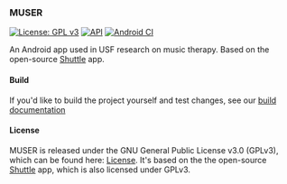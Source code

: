 ### MUSER

[![License: GPL v3](https://img.shields.io/badge/License-GPL%20v3-blue.svg)](LICENSE.md)
[![API](https://img.shields.io/badge/API-16%2B-green.svg?style=flat)](https://android-arsenal.com/api?level=16)
[![Android CI](https://github.com/CUTR-at-USF/MUSER/workflows/Android%20CI/badge.svg)](https://github.com/CUTR-at-USF/MUSER/actions?query=workflow%3A%22Android+CI%22)

An Android app used in USF research on music therapy. Based on the open-source [Shuttle](https://github.com/timusus/Shuttle) app.

#### Build

If you'd like to build the project yourself and test changes, see our [build documentation](BUILD.md)

#### License

MUSER is released under the GNU General Public License v3.0 (GPLv3), which can be found here: [License](LICENSE.md). It's based on the the open-source [Shuttle](https://github.com/timusus/Shuttle) app, which is also licensed under GPLv3.
